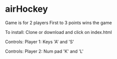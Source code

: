# airHockey
Game is for 2 players
First to 3 points wins the game

To install:
Clone or download and click on index.html

Controls:
Player 1: Keys 'A' and 'S'

Controls:
Player 2: Num pad 'K' and 'L'
